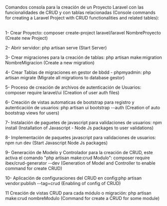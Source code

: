 Comandos consola para la creación de un Proyecto Laravel con las funcionalidades de CRUD y con tablas relacionadas (Console commands for creating a Laravel Project with CRUD functionalities and related tables): 
<br><br>

1- Crear Proyecto: composer create-project laravel/laravel NombreProyecto (Create new Project)
<br>

2- Abrir servidor: php artisan serve (Start Server)
<br>

3- Crear migraciones para la creación de tablas: php artisan make:migration NombreMigracion (Create a new migration)
<br>

4- Crear Tablas de migraciones en gestor de bbdd - phpmyadmin: php artisan migrate (Migrate all migrations to database gestor)
<br>

5- Proceso de creación de archivos de autenticación de Usuarios: composer require laravel/ui (Creation of user auth files)
<br>

6- Creación de vistas automaticas de bootstrap para registro y autenticación de usuarios: php artisan ui bootstrap --auth (Creation of auto bootstrap views for users)
<br>

7- Instalación de paguetes de javascript para validaciones de usuarios: npm install (Installation of Javascript - Node Js packages to user validations)
<br>

8- Implementación de paquetes javascript para validaciones de usuarios: npm run dev (Start Javascript Node Js packages)
<br>

9- Generación de Modelo y Controlador para la creación de CRUD, este activa el comando "php artisan make:crud Modulo": composer require ibex/crud-generator --dev (Generation of Model and Controller to enable command for create CRUD)
<br>

10- Aplicación de configuraciones del CRUD en config:php artisan vendor:publish --tag=crud (Enabling of config of CRUD) 
<br>

11 Creación de vistas CRUD para cada módulo o migración: php artisan make:crud nombreModulo (Command for create a CRUD for some module)